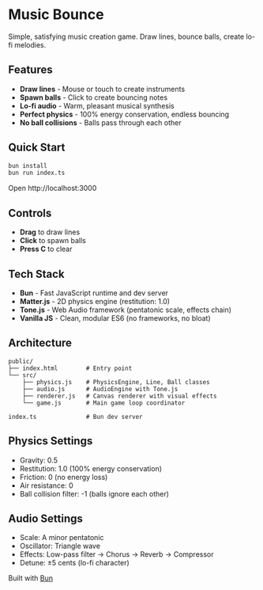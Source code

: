 # Music Bounce

Simple, satisfying music creation game. Draw lines, bounce balls, create lo-fi melodies.

## Features

- **Draw lines** - Mouse or touch to create instruments
- **Spawn balls** - Click to create bouncing notes
- **Lo-fi audio** - Warm, pleasant musical synthesis
- **Perfect physics** - 100% energy conservation, endless bouncing
- **No ball collisions** - Balls pass through each other

## Quick Start

```bash
bun install
bun run index.ts
```

Open http://localhost:3000

## Controls

- **Drag** to draw lines
- **Click** to spawn balls
- **Press C** to clear

## Tech Stack

- **Bun** - Fast JavaScript runtime and dev server
- **Matter.js** - 2D physics engine (restitution: 1.0)
- **Tone.js** - Web Audio framework (pentatonic scale, effects chain)
- **Vanilla JS** - Clean, modular ES6 (no frameworks, no bloat)

## Architecture

```
public/
├── index.html        # Entry point
└── src/
    ├── physics.js    # PhysicsEngine, Line, Ball classes
    ├── audio.js      # AudioEngine with Tone.js
    ├── renderer.js   # Canvas renderer with visual effects
    └── game.js       # Main game loop coordinator

index.ts              # Bun dev server
```

## Physics Settings

- Gravity: 0.5
- Restitution: 1.0 (100% energy conservation)
- Friction: 0 (no energy loss)
- Air resistance: 0
- Ball collision filter: -1 (balls ignore each other)

## Audio Settings

- Scale: A minor pentatonic
- Oscillator: Triangle wave
- Effects: Low-pass filter → Chorus → Reverb → Compressor
- Detune: ±5 cents (lo-fi character)

Built with [Bun](https://bun.com)

